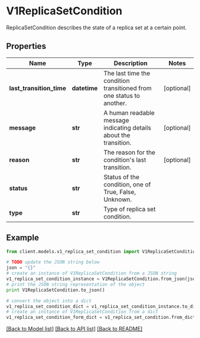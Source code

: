 # V1ReplicaSetCondition

ReplicaSetCondition describes the state of a replica set at a certain point.

## Properties
Name | Type | Description | Notes
------------ | ------------- | ------------- | -------------
**last_transition_time** | **datetime** | The last time the condition transitioned from one status to another. | [optional] 
**message** | **str** | A human readable message indicating details about the transition. | [optional] 
**reason** | **str** | The reason for the condition&#39;s last transition. | [optional] 
**status** | **str** | Status of the condition, one of True, False, Unknown. | 
**type** | **str** | Type of replica set condition. | 

## Example

```python
from client.models.v1_replica_set_condition import V1ReplicaSetCondition

# TODO update the JSON string below
json = "{}"
# create an instance of V1ReplicaSetCondition from a JSON string
v1_replica_set_condition_instance = V1ReplicaSetCondition.from_json(json)
# print the JSON string representation of the object
print V1ReplicaSetCondition.to_json()

# convert the object into a dict
v1_replica_set_condition_dict = v1_replica_set_condition_instance.to_dict()
# create an instance of V1ReplicaSetCondition from a dict
v1_replica_set_condition_form_dict = v1_replica_set_condition.from_dict(v1_replica_set_condition_dict)
```
[[Back to Model list]](../README.md#documentation-for-models) [[Back to API list]](../README.md#documentation-for-api-endpoints) [[Back to README]](../README.md)


